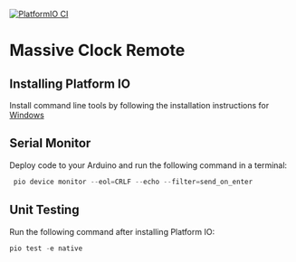 [![PlatformIO CI](https://github.com/matthewturner/massive-clock-remote/actions/workflows/platformio.yml/badge.svg)](https://github.com/matthewturner/massive-clock-remote/actions/workflows/platformio.yml)

# Massive Clock Remote

## Installing Platform IO

Install command line tools by following the installation instructions for [Windows](https://docs.platformio.org/en/latest/core/installation.html#windows)

## Serial Monitor

Deploy code to your Arduino and run the following command in a terminal:

```powershell
 pio device monitor --eol=CRLF --echo --filter=send_on_enter
```

## Unit Testing

Run the following command after installing Platform IO:

```powershell
pio test -e native
```
